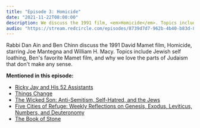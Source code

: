 ```yaml
---
title: "Episode 3: Homicide"
date: "2021-11-22T08:00:00"
description: We discuss the 1991 film, <em>Homicide</em>. Topics include Jewish self loathing, Ben's favorite Mamet film, and why we love the parts of Judaism that don't make any sense.
audio: "https://stream.redcircle.com/episodes/8739d7d7-962b-4b40-b83d-86c36c1031e7/stream.mp3"
---
```


Rabbi Dan Ain and Ben Chinn discuss the 1991 David Mamet film, Homicide, starring Joe Mantegna and William H. Macy. Topics include Jewish self loathing, Ben's favorite Mamet film, and why we love the parts of Judaism that don't make any sense.

**Mentioned in this episode:**

* [Ricky Jay and His 52 Assistants](https://www.imdb.com/title/tt0441785/?ref_=nv_sr_srsg_0)
* [Things Change](https://www.imdb.com/title/tt0096259/)
* [The Wicked Son: Anti-Semitism, Self-Hatred, and the Jews](https://www.penguinrandomhouse.com/books/106786/the-wicked-son-by-david-mamet/)
* [Five Cities of Refuge: Weekly Reflections on Genesis, Exodus, Leviticus, Numbers, and Deuteronomy](https://www.penguinrandomhouse.ca/books/96408/five-cities-of-refuge-by-lawrence-kushner-and-david-mamet/9780805242201)
* [The Book of Stone](https://www.amazon.com/dp/B00P9SRNTE)
